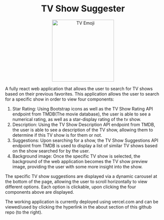 <h1 align ="center"> 
    TV Show Suggester 
</h1>

<p align="center">
    <img width="200" src="https://em-content.zobj.net/thumbs/160/apple/76/television_1f4fa.png" alt="TV Emoji">
</p>





A fully react web application that allows the user to search for TV shows based on their previous favorites. This application allows the user to search for a specific show in order to view four components:
    
1. Star Rating: Using Bootstrap icons as well as the TV Show Rating API endpoint from TMDB(The movie database), the user is able to see a numerical rating, as well as a star-display rating of the tv show.
2. Description: Using the TV Show Description API endpoint from TMDB, the user is able to see a description of the TV show, allowing them to determine if this TV show is for them or not.
3. Suggestions: Upon searching for a show, the TV Show Suggestions API endpoint from TMDB is used to display a list of similar TV shows based on the show searched for by the user.
4. Background image: Once the specific TV show is selected, the background of the web application becomes the TV show preview image, providing the user with some more insight into the show.

The specific TV show suggestions are displayed via a dynamic carousel at the bottom of the page, allowing the user to scroll horizontally to view different options. Each option is clickable, upon clicking the four components above are displayed.

The working application is currently deployed using vercel.com and can be viewed/used by clicking the hyperlink in the about section of this github repo (to the right).



